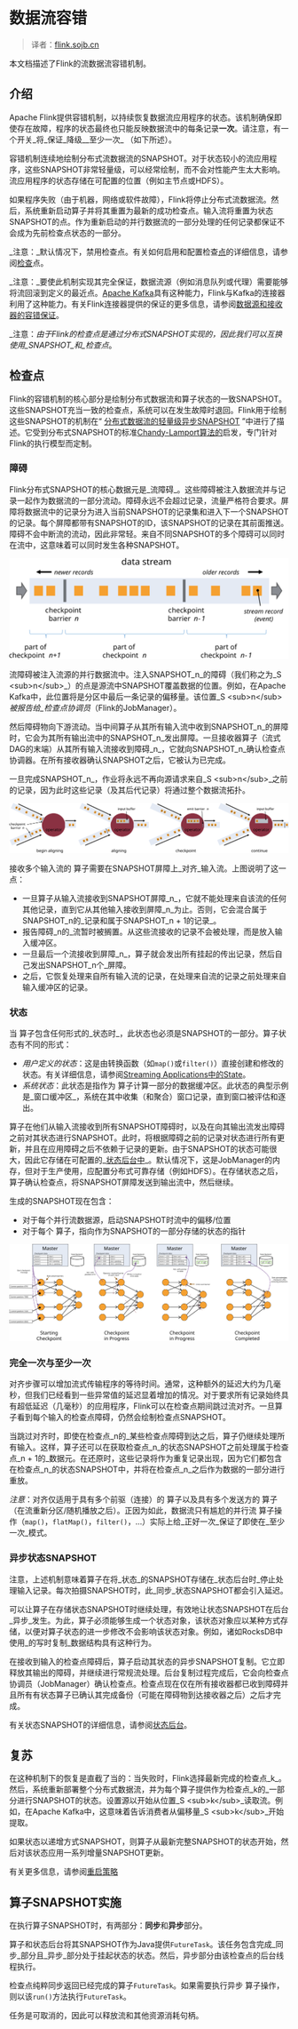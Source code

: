 

# 数据流容错

> 译者：[flink.sojb.cn](https://flink.sojb.cn/)


本文档描述了Flink的流数据流容错机制。

## 介绍

Apache Flink提供容错机制，以持续恢复数据流应用程序的状态。该机制确保即使存在故障，程序的状态最终也只能反映数据流中的每条记录**一次**。请注意，有一个开关_将_保证_降级__至少一次_ （如下所述）。

容错机制连续地绘制分布式流数据流的SNAPSHOT。对于状态较小的流应用程序，这些SNAPSHOT非常轻量级，可以经常绘制，而不会对性能产生太大影响。流应用程序的状态存储在可配置的位置（例如主节点或HDFS）。

如果程序失败（由于机器，网络或软件故障），Flink将停止分布式流数据流。然后，系统重新启动算子并将其重置为最新的成功检查点。输入流将重置为状态SNAPSHOT的点。作为重新启动的并行数据流的一部分处理的任何记录都保证不会成为先前检查点状态的一部分。

_注意：_默认情况下，禁用检查点。有关如何启用和配置检查[点](https://flink.sojb.cn/dev/stream/state/checkpointing.html)的详细信息，请参阅[检查](https://flink.sojb.cn/dev/stream/state/checkpointing.html)点。

_注意：_要使此机制实现其完全保证，数据流源（例如消息队列或代理）需要能够将流回滚到定义的最近点。[Apache Kafka](http://kafka.apache.org)具有这种能力，Flink与Kafka的连接器利用了这种能力。有关Flink连接器提供的保证的更多信息，请参阅[数据源和接收器的容错保证](https://flink.sojb.cn/dev/connectors/guarantees.html)。

_注意：_由于Flink的检查点是通过分布式SNAPSHOT实现的，因此我们可以互换使用_SNAPSHOT_和_检查点_。

## 检查点

Flink的容错机制的核心部分是绘制分布式数据流和算子状态的一致SNAPSHOT。这些SNAPSHOT充当一致的检查点，系统可以在发生故障时退回。Flink用于绘制这些SNAPSHOT的机制在“ [分布式数据流的轻量级异步SNAPSHOT](http://arxiv.org/abs/1506.08603) ”中进行了描述。它受到分布式SNAPSHOT的标准[Chandy-Lamport算法的](http://research.microsoft.com/en-us/um/people/lamport/pubs/chandy.pdf)启发，专门针对Flink的执行模型而定制。

### 障碍

Flink分布式SNAPSHOT的核心数据元是_流障碍_。这些障碍被注入数据流并与记录一起作为数据流的一部分流动。障碍永远不会超过记录，流量严格符合要求。屏障将数据流中的记录分为进入当前SNAPSHOT的记录集和进入下一个SNAPSHOT的记录。每个屏障都带有SNAPSHOT的ID，该SNAPSHOT的记录在其前面推送。障碍不会中断流的流动，因此非常轻。来自不同SNAPSHOT的多个障碍可以同时在流中，这意味着可以同时发生各种SNAPSHOT。

![数据流中的检查点障碍](img/stream_barriers.svg)

流障碍被注入流源的并行数据流中。注入SNAPSHOT_n_的障碍（我们称之为_S &lt;sub&gt;n&lt;/sub&gt;_）的点是源流中SNAPSHOT覆盖数据的位置。例如，在Apache Kafka中，此位置将是分区中最后一条记录的偏移量。该位置_S &lt;sub&gt;n&lt;/sub&gt;_被报告给_检查点协调员_（Flink的JobManager）。

然后障碍物向下游流动。当中间算子从其所有输入流中收到SNAPSHOT_n_的屏障时，它会为其所有输出流中的SNAPSHOT_n_发出屏障。一旦接收器算子（流式DAG的末端）从其所有输入流接收到障碍_n_，它就向SNAPSHOT_n_确认检查点协调器。在所有接收器确认SNAPSHOT之后，它被认为已完成。

一旦完成SNAPSHOT_n_，作业将永远不再向源请求来自_S &lt;sub&gt;n&lt;/sub&gt;_之前的记录，因为此时这些记录（及其后代记录）将通过整个数据流拓扑。

![在具有多个输入的 算子处对齐数据流](img/stream_aligning.svg)

接收多个输入流的 算子需要在SNAPSHOT屏障上_对齐_输入流。上图说明了这一点：

*   一旦算子从输入流接收到SNAPSHOT屏障_n_，它就不能处理来自该流的任何其他记录，直到它从其他输入接收到屏障_n_为止。否则，它会混合属于SNAPSHOT_n的_记录和属于SNAPSHOT_n + 1的记录_。
*   报告障碍_n的_流暂时被搁置。从这些流接收的记录不会被处理，而是放入输入缓冲区。
*   一旦最后一个流接收到屏障_n_，算子就会发出所有挂起的传出记录，然后自己发出SNAPSHOT_n个_屏障。
*   之后，它恢复处理来自所有输入流的记录，在处理来自流的记录之前处理来自输入缓冲区的记录。

### 状态

当 算子包含任何形式的_状态时_，此状态也必须是SNAPSHOT的一部分。算子状态有不同的形式：

*   _用户定义的状态_：这是由转换函数（如`map()`或`filter()`）直接创建和修改的状态。有关详细信息，请参阅[Streaming Applications中的State](https://flink.sojb.cn/dev/stream/state/index.html)。
*   _系统状态_：此状态是指作为 算子计算一部分的数据缓冲区。此状态的典型示例是_窗口缓冲区_，系统在其中收集（和聚合）窗口记录，直到窗口被评估和逐出。

算子在他们从输入流接收到所有SNAPSHOT障碍时，以及在向其输出流发出障碍之前对其状态进行SNAPSHOT。此时，将根据障碍之前的记录对状态进行所有更新，并且在应用障碍之后不依赖于记录的更新。由于SNAPSHOT的状态可能很大，因此它存储在可配置的_[状态后台中](https://flink.sojb.cn/ops/state/state_backends.html)_。默认情况下，这是JobManager的内存，但对于生产使用，应配置分布式可靠存储（例如HDFS）。在存储状态之后，算子确认检查点，将SNAPSHOT屏障发送到输出流中，然后继续。

生成的SNAPSHOT现在包含：

*   对于每个并行流数据源，启动SNAPSHOT时流中的偏移/位置
*   对于每个 算子，指向作为SNAPSHOT的一部分存储的状态的指针

![检查点机制的例证](img/checkpointing.svg)

### 完全一次与至少一次

对齐步骤可以增加流式传输程序的等待时间。通常，这种额外的延迟大约为几毫秒，但我们已经看到一些异常值的延迟显着增加的情况。对于要求所有记录始终具有超低延迟（几毫秒）的应用程序，Flink可以在检查点期间跳过流对齐。一旦算子看到每个输入的检查点障碍，仍然会绘制检查点SNAPSHOT。

当跳过对齐时，即使在检查点_n的_某些检查点障碍到达之后，算子仍继续处理所有输入。这样，算子还可以在获取检查点_n_的状态SNAPSHOT之前处理属于检查点_n + 1的_数据元。在还原时，这些记录将作为重复记录出现，因为它们都包含在检查点_n_的状态SNAPSHOT中，并将在检查点_n_之后作为数据的一部分进行重放。

_注意_：对齐仅适用于具有多个前驱（连接）的 算子以及具有多个发送方的 算子（在流重新分区/随机播放之后）。正因为如此，数据流只有尴尬的并行流 算子操作（`map()`，`flatMap()`，`filter()`，...）实际上给_正好一次_保证了即使在_至少一次_模式。

### 异步状态SNAPSHOT

注意，上述机制意味着算子在将_状态_的SNAPSHOT存储在_状态后台时_停止处理输入记录。每次拍摄SNAPSHOT时，此_同步_状态SNAPSHOT都会引入延迟。

可以让算子在存储状态SNAPSHOT时继续处理，有效地让状态SNAPSHOT在后台_异步_发生。为此，算子必须能够生成一个状态对象，该状态对象应以某种方式存储，以便对算子状态的进一步修改不会影响该状态对象。例如，诸如RocksDB中使用_的写时复制_数据结构具有这种行为。

在接收到输入的检查点障碍后，算子启动其状态的异步SNAPSHOT复制。它立即释放其输出的障碍，并继续进行常规流处理。后台复制过程完成后，它会向检查点协调员（JobManager）确认检查点。检查点现在仅在所有接收器都已收到障碍并且所有有状态算子已确认其完成备份（可能在障碍物到达接收器之后）之后才完成。

有关状态SNAPSHOT的详细信息，请参阅[状态后台](https://flink.sojb.cn/ops/state/state_backends.html)。

## 复苏

在这种机制下的恢复是直截了当的：当失败时，Flink选择最新完成的检查点_k_。然后，系统重新部署整个分布式数据流，并为每个算子提供作为检查点_k的_一部分进行SNAPSHOT的状态。设置源以开始从位置_S &lt;sub&gt;k&lt;/sub&gt;_读取流。例如，在Apache Kafka中，这意味着告诉消费者从偏移量_S &lt;sub&gt;k&lt;/sub&gt;_开始提取。

如果状态以递增方式SNAPSHOT，则算子从最新完整SNAPSHOT的状态开始，然后对该状态应用一系列增量SNAPSHOT更新。

有关更多信息，请参阅[重启策略](https://flink.sojb.cn/dev/restart_strategies.html)

## 算子SNAPSHOT实施

在执行算子SNAPSHOT时，有两部分：**同步**和**异步**部分。

算子和状态后台将其SNAPSHOT作为Java提供`FutureTask`。该任务包含完成_同步_部分且_异步_部分处于挂起状态的状态。然后，异步部分由该检查点的后台线程执行。

检查点纯粹同步返回已经完成的算子`FutureTask`。如果需要执行异步 算子操作，则以该`run()`方法执行`FutureTask`。

任务是可取消的，因此可以释放流和其他资源消耗句柄。

